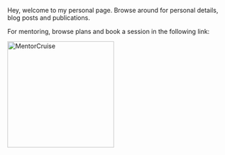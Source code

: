 Hey, welcome to my personal page. Browse around for personal details, blog posts and publications.

For mentoring, browse plans and book a session in the following link:

<a href="https://mentorcruise.com/mentor/georgiosgiasemidis/">
<img src="https://cdn.mentorcruise.com/img/banner/navy-booking-badge.svg" width="240" alt="MentorCruise">
</a>
